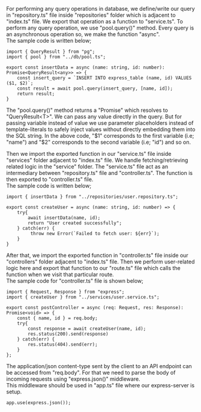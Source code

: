 For performing any query operations in database, we define/write our query in "repository.ts" file inside "repositories" folder which is adjacent to "index.ts" file. We export that operation as a function to "service.ts". To perform any query operation, we use "pool.query()" method. Every query is an asynchronous operation so, we make the function "async".
<br> The sample code is written below;

```
import { QueryResult } from "pg";
import { pool } from "../db/pool.ts";

export const insertData = async (name: string, id: number): Promise<QueryResult<any>> => {
    const insert_query = `INSERT INTO express_table (name, id) VALUES ($1, $2)`;
    const result = await pool.query(insert_query, [name, id]);
    return result;
}
```

The "pool.query()" method returns a "Promise" which resolves to "QueryResult\<T\>". We can pass any value directly in the query. But for passing variable instead of value we use parameter placeholders instead of template-literals to safely inject values without directly embedding them into the SQL string. In the above code, "$1" corresponds to the first variable (i.e; "name") and "$2" corresponds to the second variable (i.e; "id") and so on.

Then we import the exported function in our "service.ts" file inside "services" folder adjacent to "index.ts" file. We handle fetching/retrieving related logic in the "service" folder. The "service.ts" file act as an intermediary between "repository.ts" file and "controller.ts". The function is then exported to "controller.ts" file.
<br> The sample code is written below;

```
import { insertData } from "../repositories/user.repository.ts";

export const createUser = async (name: string, id: number) => {
    try{
        await insertData(name, id);
        return "User created successfully";
    } catch(err) {
         throw new Error(`Failed to fetch user: ${err}`);
    }
}
```

After that, we import the exported function in "controller.ts" file inside our "controllers" folder adjacent to "index.ts" file. Then we perform user-related logic here and export that function to our "route.ts" file which calls the function when we visit that particular route.
<br> The sample code for "controller.ts" file is shown below;

```
import { Request, Response } from "express";
import { createUser } from "../services/user.service.ts";

export const postController = async (req: Request, res: Response): Promise<void> => {
    const { name, id } = req.body;
    try{
        const response = await createUser(name, id);
        res.status(200).send(response)
    } catch(err) {
        res.status(404).send(err);
    }
};
```

The application/json content-type sent by the client to an API endpoint can be accessed from "req.body". For that we need to parse the body of incoming requests using "express.json()" middleware.
<br> This middleware should be used in "app.ts" file where our express-server is setup.

```
app.use(express.json());
```
